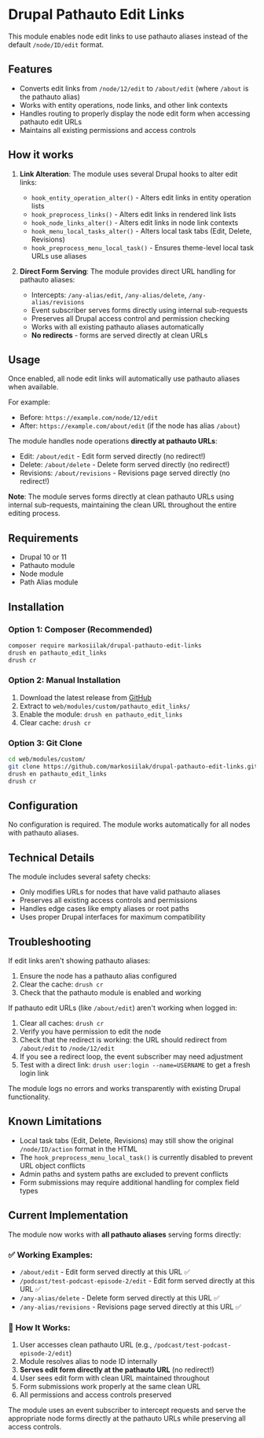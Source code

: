 # Drupal Pathauto Edit Links

This module enables node edit links to use pathauto aliases instead of the default `/node/ID/edit` format.

## Features

- Converts edit links from `/node/12/edit` to `/about/edit` (where `/about` is the pathauto alias)
- Works with entity operations, node links, and other link contexts
- Handles routing to properly display the node edit form when accessing pathauto edit URLs
- Maintains all existing permissions and access controls

## How it works

1. **Link Alteration**: The module uses several Drupal hooks to alter edit links:
   - `hook_entity_operation_alter()` - Alters edit links in entity operation lists
   - `hook_preprocess_links()` - Alters edit links in rendered link lists
   - `hook_node_links_alter()` - Alters edit links in node link contexts
   - `hook_menu_local_tasks_alter()` - Alters local task tabs (Edit, Delete, Revisions)
   - `hook_preprocess_menu_local_task()` - Ensures theme-level local task URLs use aliases

2. **Direct Form Serving**: The module provides direct URL handling for pathauto aliases:
   - Intercepts: `/any-alias/edit`, `/any-alias/delete`, `/any-alias/revisions`
   - Event subscriber serves forms directly using internal sub-requests
   - Preserves all Drupal access control and permission checking
   - Works with all existing pathauto aliases automatically
   - **No redirects** - forms are served directly at clean URLs

## Usage

Once enabled, all node edit links will automatically use pathauto aliases when available.

For example:
- Before: `https://example.com/node/12/edit`
- After: `https://example.com/about/edit` (if the node has alias `/about`)

The module handles node operations **directly at pathauto URLs**:
- Edit: `/about/edit` - Edit form served directly (no redirect!)
- Delete: `/about/delete` - Delete form served directly (no redirect!)
- Revisions: `/about/revisions` - Revisions page served directly (no redirect!)

**Note**: The module serves forms directly at clean pathauto URLs using internal sub-requests, maintaining the clean URL throughout the entire editing process.

## Requirements

- Drupal 10 or 11
- Pathauto module
- Node module
- Path Alias module

## Installation

### Option 1: Composer (Recommended)

```bash
composer require markosiilak/drupal-pathauto-edit-links
drush en pathauto_edit_links
drush cr
```

### Option 2: Manual Installation

1. Download the latest release from [GitHub](https://github.com/markosiilak/drupal-pathauto-edit-links/releases)
2. Extract to `web/modules/custom/pathauto_edit_links/`
3. Enable the module: `drush en pathauto_edit_links`
4. Clear cache: `drush cr`

### Option 3: Git Clone

```bash
cd web/modules/custom/
git clone https://github.com/markosiilak/drupal-pathauto-edit-links.git
drush en pathauto_edit_links
drush cr
```

## Configuration

No configuration is required. The module works automatically for all nodes with pathauto aliases.

## Technical Details

The module includes several safety checks:
- Only modifies URLs for nodes that have valid pathauto aliases
- Preserves all existing access controls and permissions
- Handles edge cases like empty aliases or root paths
- Uses proper Drupal interfaces for maximum compatibility

## Troubleshooting

If edit links aren't showing pathauto aliases:
1. Ensure the node has a pathauto alias configured
2. Clear the cache: `drush cr`
3. Check that the pathauto module is enabled and working

If pathauto edit URLs (like `/about/edit`) aren't working when logged in:
1. Clear all caches: `drush cr`
2. Verify you have permission to edit the node
3. Check that the redirect is working: the URL should redirect from `/about/edit` to `/node/12/edit`
4. If you see a redirect loop, the event subscriber may need adjustment
5. Test with a direct link: `drush user:login --name=USERNAME` to get a fresh login link

The module logs no errors and works transparently with existing Drupal functionality.

## Known Limitations

- Local task tabs (Edit, Delete, Revisions) may still show the original `/node/ID/action` format in the HTML
- The `hook_preprocess_menu_local_task()` is currently disabled to prevent URL object conflicts
- Admin paths and system paths are excluded to prevent conflicts
- Form submissions may require additional handling for complex field types

## Current Implementation

The module now works with **all pathauto aliases** serving forms directly:

### ✅ **Working Examples:**
- `/about/edit` - Edit form served directly at this URL ✅
- `/podcast/test-podcast-episode-2/edit` - Edit form served directly at this URL ✅
- `/any-alias/delete` - Delete form served directly at this URL ✅
- `/any-alias/revisions` - Revisions page served directly at this URL ✅

### 🎯 **How It Works:**
1. User accesses clean pathauto URL (e.g., `/podcast/test-podcast-episode-2/edit`)
2. Module resolves alias to node ID internally
3. **Serves edit form directly at the pathauto URL** (no redirect!)
4. User sees edit form with clean URL maintained throughout
5. Form submissions work properly at the same clean URL
6. All permissions and access controls preserved

The module uses an event subscriber to intercept requests and serve the appropriate node forms directly at the pathauto URLs while preserving all access controls.
